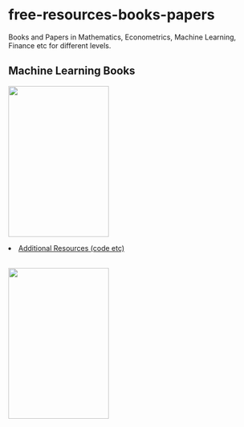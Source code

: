# free-resources-books-papers
Books and Papers  in Mathematics, Econometrics, Machine Learning, Finance etc for different levels.

## Machine Learning Books 
 
<p align="left">
  <img href="https://github.com/TatevKaren/free-resources-books-papers/blob/main/Machine%20Learning.pdf" src="https://encrypted-tbn0.gstatic.com/images?q=tbn:ANd9GcR5NxdOQf1VAMYiXsbKr3JY6INALlC_xeCMdA&usqp=CAU?raw=true"
  width="200" height="300">
</p>

<li><a href="http://fs2.american.edu/alberto/www/analytics/ISLRLectures.html"> Additional Resources (code etc)</a></li>
<br>
<p align="left">
  <img href="https://github.com/TatevKaren/free-resources-books-papers/blob/main/The%20Big%20Book%20of%20Machine%20Learning%20Use%20Case.pdf" src="https://databricks.com/wp-content/uploads/2020/09/big-book-of-data-science-use-cases-thumbnail-min.png?raw=true"
  width="200" height="300">
</p>
<br>
